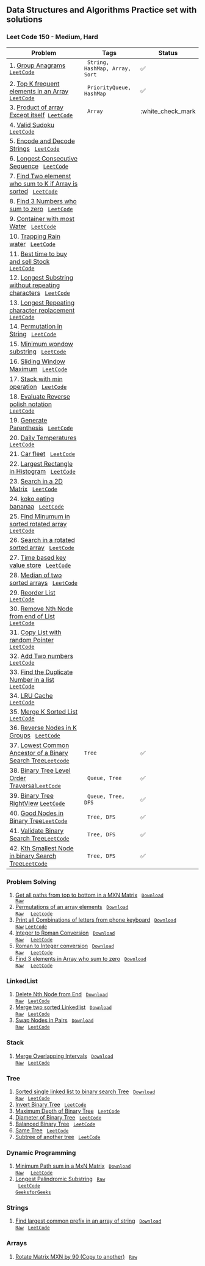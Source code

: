 ## Data Structures and Algorithms Practice set with solutions 

### Leet Code 150 - Medium, Hard
| Problem                                                                                                                                                                                                                                                                                                           | Tags                                        | Status             |
|-------------------------------------------------------------------------------------------------------------------------------------------------------------------------------------------------------------------------------------------------------------------------------------------------------------------|---------------------------------------------|--------------------|
| 1. [Group Anagrams](https://github.com/ravi-singh-8/algorithms-data-structures/blob/main/src/main/java/org/example/leetcode150/GroupAnagrams.java)<code> [LeetCode](https://leetcode.com/problems/group-anagrams/) </code>                                                                                        | <code> String, HashMap, Array, Sort </code> | :white_check_mark: |  
| 2. [Top K frequent elements in an Array](https://github.com/ravi-singh-8/algorithms-data-structures/blob/main/src/main/java/org/example/leetcode150/TopKFrequent.java)<code> [LeetCode](https://leetcode.com/problems/top-k-frequent-elements/) </code>                                                           | <code> PriorityQueue, HashMap </code>       | :white_check_mark: |
| 3. [Product of array Except itself](https://github.com/ravi-singh-8/algorithms-data-structures/blob/main/src/main/java/org/example/leetcode150/ProductExceptItself.java)<code> [LeetCode](https://leetcode.com/problems/product-of-array-except-self/) </code>                                                    | <code> Array </code>                        | :white_check_mark  |
| 4. [Valid Sudoku]() <code> [LeetCode](https://leetcode.com/problems/valid-sudoku/) </code>                                                                                                                                                                                                                        |                                             |                    |
| 5. [Encode and Decode Strings]() <code> [LeetCode](https://leetcode.com/problems/encode-and-decode-strings/) </code>                                                                                                                                                                                              |                                             |                    |
| 6. [Longest Consecutive Sequence]() <code> [LeetCode](https://leetcode.com/problems/longest-consecutive-sequence/)</code>                                                                                                                                                                                         |                                             |                    |
| 7. [Find Two elemenst who sum to K if Array is sorted]() <code> [LeetCode](https://leetcode.com/problems/two-sum-ii-input-array-is-sorted/)</code>                                                                                                                                                                |                                             |                    |
| 8. [Find 3 Numbers who sum to zero]() <code> [LeetCode](https://leetcode.com/problems/3sum/) </code>                                                                                                                                                                                                              |                                             |                    |
| 9. [Container with most Water]() <code> [LeetCode](https://leetcode.com/problems/container-with-most-water/) </code>                                                                                                                                                                                              |                                             |                    |
| 10. [Trapping Rain water]() <code> [LeetCode](https://leetcode.com/problems/trapping-rain-water/) </code>                                                                                                                                                                                                         |                                             |                    |
| 11. [Best time to buy and sell Stock]() <code> [LeetCode](https://leetcode.com/problems/best-time-to-buy-and-sell-stock/) </code>                                                                                                                                                                                 |                                             |                    |
| 12. [Longest Substring without repeating characters]() <code> [LeetCode](https://leetcode.com/problems/longest-substring-without-repeating-characters/) </code>                                                                                                                                                   |                                             |                    |
| 13. [Longest Repeating character replacement]() <code> [LeetCode](https://leetcode.com/problems/longest-repeating-character-replacement/) </code>                                                                                                                                                                 |                                             |                    |
| 14. [Permutation in String]() <code> [LeetCode](https://leetcode.com/problems/permutation-in-string/) </code>                                                                                                                                                                                                     |                                             |                    |
| 15. [Minimum wondow substring]() <code> [LeetCode](https://leetcode.com/problems/minimum-window-substring/) </code>                                                                                                                                                                                               |                                             |                    |
| 16. [Sliding Window Maximum]() <code> [LeetCode](https://leetcode.com/problems/sliding-window-maximum/) </code>                                                                                                                                                                                                   |                                             |                    |
| 17. [Stack with min operation]() <code> [LeetCode](https://leetcode.com/problems/min-stack/) </code>                                                                                                                                                                                                              |                                             |                    |
| 18. [Evaluate Reverse polish notation]() <code> [LeetCode](https://leetcode.com/problems/evaluate-reverse-polish-notation/) </code>                                                                                                                                                                               |                                             |                    |
| 19. [Generate Parenthesis]() <code> [LeetCode](https://leetcode.com/problems/generate-parentheses/) </code>                                                                                                                                                                                                       |                                             |                    |
| 20. [Daily Temperatures]() <code> [LeetCode](https://leetcode.com/problems/daily-temperatures/) </code>                                                                                                                                                                                                           |                                             |                    |
| 21. [Car fleet]() <code> [LeetCode](https://leetcode.com/problems/car-fleet/) </code>                                                                                                                                                                                                                             |                                             |                    |
| 22. [Largest Rectangle in Histogram]() <code> [LeetCode](https://leetcode.com/problems/largest-rectangle-in-histogram/) </code>                                                                                                                                                                                   |                                             |                    |
| 23. [Search in a 2D Matrix]() <code> [LeetCode](https://leetcode.com/problems/search-a-2d-matrix/) </code>                                                                                                                                                                                                        |                                             |                    |
| 24. [koko eating bananaa]() <code> [LeetCode](https://leetcode.com/problems/koko-eating-bananas/) </code>                                                                                                                                                                                                         |                                             |                    |
| 25. [Find Minumum in sorted rotated array]() <code> [LeetCode](https://leetcode.com/problems/find-minimum-in-rotated-sorted-array/) </code>                                                                                                                                                                       |                                             |                    |
| 26. [Search in a rotated sorted array]() <code> [LeetCode](https://leetcode.com/problems/search-in-rotated-sorted-array/) </code>                                                                                                                                                                                 |                                             |                    |
| 27. [Time based key value store]() <code> [LeetCode](https://leetcode.com/problems/time-based-key-value-store/) </code>                                                                                                                                                                                           |                                             |                    |
| 28. [Median of two sorted arrays]() <code> [LeetCode](https://leetcode.com/problems/median-of-two-sorted-arrays/) </code>                                                                                                                                                                                         |                                             |                    |
| 29. [Reorder List]() <code> [LeetCode](https://leetcode.com/problems/reorder-list/) </code>                                                                                                                                                                                                                       |                                             |                    |
| 30. [Remove Nth Node from end of List]() <code> [LeetCode](https://leetcode.com/problems/remove-nth-node-from-end-of-list/) </code>                                                                                                                                                                               |                                             |                    |
| 31. [Copy List with random Pointer]() <code> [LeetCode](https://leetcode.com/problems/copy-list-with-random-pointer/) </code>                                                                                                                                                                                     |                                             |                    |
| 32. [Add Two numbers]() <code> [LeetCode](https://leetcode.com/problems/add-two-numbers/) </code>                                                                                                                                                                                                                 |                                             |                    |
| 33. [Find the Duplicate Number in a list]() <code> [LeetCode](https://leetcode.com/problems/find-the-duplicate-number/) </code>                                                                                                                                                                                   |                                             |                    |
| 34. [LRU Cache]() <code> [LeetCode](https://leetcode.com/problems/lru-cache/) </code>                                                                                                                                                                                                                             |                                             |                    |
| 35. [Merge K Sorted List]() <code> [LeetCode](https://leetcode.com/problems/merge-k-sorted-lists/) </code>                                                                                                                                                                                                        |                                             |                    |
| 36. [Reverse Nodes in K Groups]() <code> [LeetCode](https://leetcode.com/problems/reverse-nodes-in-k-group/) </code>                                                                                                                                                                                              |                                             |                    |
| 37. [Lowest Common Ancestor of a Binary Search Tree](https://github.com/ravi-singh-8/algorithms-data-structures/blob/main/src/main/java/org/example/leetcode150/LowestCommonAncestorInBST.java)<code>[Leetcode](https://leetcode.com/problems/lowest-common-ancestor-of-a-binary-search-tree/description/)</code> | <code>Tree</code>                           | :white_check_mark: |
| 38. [Binary Tree Level Order Traversal](https://github.com/ravi-singh-8/algorithms-data-structures/blob/main/src/main/java/org/example/leetcode150/LevelOrderTraversalOfTree.java)<code>[LeetCode](https://leetcode.com/problems/binary-tree-level-order-traversal/)</code>                                       | <code> Queue, Tree</code>                   | :white_check_mark: |
| 39. [Binary Tree RightView](https://github.com/ravi-singh-8/algorithms-data-structures/blob/main/src/main/java/org/example/leetcode150/RightViewOfTree.java) <code>[LeetCode](https://leetcode.com/problems/binary-tree-right-side-view/)</code>                                                                  | <code> Queue, Tree, DFS</code>              | :white_check_mark: |
| 40. [Good Nodes in Binary Tree](https://github.com/ravi-singh-8/algorithms-data-structures/blob/main/src/main/java/org/example/leetcode150/GoodNodesBinaryTree.java)<code>[LeetCode](https://leetcode.com/problems/count-good-nodes-in-binary-tree/)</code>                                                       | <code> Tree, DFS</code>                     | :white_check_mark: |
| 41. [Validate Binary Search Tree](https://github.com/ravi-singh-8/algorithms-data-structures/blob/main/src/main/java/org/example/leetcode150/ValidateBinarySearchTree.java)<code>[LeetCode](https://leetcode.com/problems/validate-binary-search-tree/)</code>                                                    | <code> Tree, DFS</code>                     | :white_check_mark: |
| 42. [Kth Smallest Node in binary Search Tree](https://github.com/ravi-singh-8/algorithms-data-structures/blob/main/src/main/java/org/example/leetcode150/KthSmallestNodeInBST.java)<code>[LeetCode](https://leetcode.com/problems/kth-smallest-element-in-a-bst/)</code>                                          | <code> Tree, DFS</code>                     | :white_check_mark: |

### Problem Solving
1. [Get all paths from top to bottom in a MXN Matrix](https://github.com/ravi-singh-8/algorithms-data-structures/blob/main/src/main/java/org/example/problemsolving/PrintAllPathInMatrix.java) <code> [Download Raw](https://raw.githubusercontent.com/ravi-singh-8/algorithms-data-structures/main/src/main/java/org/example/problemsolving/PrintAllPathInMatrix.java) </code>
2. [Permutations of an array elements](https://github.com/ravi-singh-8/algorithms-data-structures/blob/main/src/main/java/org/example/problemsolving/PermutationsOfAnArray.java) <code> [Download Raw](https://raw.githubusercontent.com/ravi-singh-8/algorithms-data-structures/main/src/main/java/org/example/problemsolving/PermutationsOfAnArray.java) </code> <code> [Leetcode](https://leetcode.com/problems/permutations/) </code> 
3. [Print all Combinations of letters from phone keyboard](https://github.com/ravi-singh-8/algorithms-data-structures/blob/main/src/main/java/org/example/problemsolving/PhoneKeyBoardLetterCombination.java) <code> [Download Raw](https://raw.githubusercontent.com/ravi-singh-8/algorithms-data-structures/main/src/main/java/org/example/problemsolving/PhoneKeyBoardLetterCombination.java)</code> <code>[Leetcode](https://leetcode.com/problems/letter-combinations-of-a-phone-number/description/)</code>
4. [Integer to Roman Conversion](https://github.com/ravi-singh-8/algorithms-data-structures/blob/main/src/main/java/org/example/problemsolving/IntegerToRoman.java) <code> [Download Raw](https://raw.githubusercontent.com/ravi-singh-8/algorithms-data-structures/main/src/main/java/org/example/problemsolving/IntegerToRoman.java) </code> <code> [LeetCode](https://leetcode.com/problems/integer-to-roman/) </code>
5. [Roman to Integer conversion](https://github.com/ravi-singh-8/algorithms-data-structures/blob/main/src/main/java/org/example/problemsolving/RomanToInteger.java) <code> [Download Raw](https://raw.githubusercontent.com/ravi-singh-8/algorithms-data-structures/main/src/main/java/org/example/problemsolving/RomanToInteger.java) </code> <code> [LeetCode](https://leetcode.com/problems/roman-to-integer/) </code>
6. [Find 3 elements in Array who sum to zero](https://github.com/ravi-singh-8/algorithms-data-structures/blob/main/src/main/java/org/example/problemsolving/ThreeSumToZero.java) <code> [Download Raw](https://raw.githubusercontent.com/ravi-singh-8/algorithms-data-structures/main/src/main/java/org/example/problemsolving/ThreeSumToZero.java) </code> <code> [LeetCode](https://leetcode.com/problems/3sum/) </code>

### LinkedList
1. [Delete Nth Node from End](https://github.com/ravi-singh-8/algorithms-data-structures/blob/main/src/main/java/org/example/leetcode150/DeleteNthNodeFromEnd.java) <code> [Download Raw](https://raw.githubusercontent.com/ravi-singh-8/algorithms-data-structures/main/src/main/java/org/example/linkedlist/DeleteNthNodeFromEnd.java)</code> <code> [LeetCode](https://leetcode.com/problems/remove-nth-node-from-end-of-list/) </code>
2. [Merge two sorted Linkedlist](https://github.com/ravi-singh-8/algorithms-data-structures/blob/main/src/main/java/org/example/linkedlist/MergeTwoSortedLinkedList.java) <code> [Download Raw](https://raw.githubusercontent.com/ravi-singh-8/algorithms-data-structures/main/src/main/java/org/example/linkedlist/MergeTwoSortedLinkedList.java)</code> <code> [LeetCode](https://leetcode.com/problems/merge-two-sorted-lists/) </code>
2. [Swap Nodes in Pairs](https://github.com/ravi-singh-8/algorithms-data-structures/blob/main/src/main/java/org/example/linkedlist/SwapNodesInPair.java) <code> [Download Raw](https://raw.githubusercontent.com/ravi-singh-8/algorithms-data-structures/main/src/main/java/org/example/linkedlist/SwapNodesInPair.java)</code> <code> [LeetCode](https://leetcode.com/problems/swap-nodes-in-pairs/) </code>

### Stack
1. [Merge Overlapping Intervals](https://github.com/ravi-singh-8/algorithms-data-structures/blob/main/src/main/java/org/example/stack/MergeIntervals.java) <code> [Download Raw](https://raw.githubusercontent.com/ravi-singh-8/algorithms-data-structures/main/src/main/java/org/example/stack/MergeIntervals.java)</code> <code> [LeetCode](https://leetcode.com/problems/merge-intervals/) </code>

### Tree
1. [Sorted single linked list to binary search Tree](https://github.com/ravi-singh-8/algorithms-data-structures/blob/main/src/main/java/org/example/tree/SortedListToBST.java) <code> [Download Raw](https://raw.githubusercontent.com/ravi-singh-8/algorithms-data-structures/main/src/main/java/org/example/tree/SortedListToBST.java)</code> <code> [LeetCode](https://leetcode.com/problems/convert-sorted-list-to-binary-search-tree/) </code>
2. [Invert Binary Tree](https://github.com/ravi-singh-8/algorithms-data-structures/blob/main/src/main/java/org/example/tree/InvertBinaryTree.java) <code> [LeetCode](https://leetcode.com/problems/invert-binary-tree/) </code>
3. [Maximum Depth of Binary Tree](https://github.com/ravi-singh-8/algorithms-data-structures/blob/main/src/main/java/org/example/tree/DepthOfBinaryTree.java) <code> [LeetCode](https://leetcode.com/problems/maximum-depth-of-binary-tree/) </code>
3. [Diameter of Binary Tree](https://github.com/ravi-singh-8/algorithms-data-structures/blob/main/src/main/java/org/example/tree/DiameterOfBinaryTree.java) <code> [LeetCode](https://leetcode.com/problems/diameter-of-binary-tree/) </code>
4. [Balanced Binary Tree](https://github.com/ravi-singh-8/algorithms-data-structures/blob/main/src/main/java/org/example/tree/BalancedBinaryTree.java) <code> [LeetCode](https://leetcode.com/problems/balanced-binary-tree/) </code>
5. [Same Tree](https://github.com/ravi-singh-8/algorithms-data-structures/blob/main/src/main/java/org/example/tree/SameTree.java) <code> [LeetCode](https://leetcode.com/problems/same-tree/) </code>
6. [Subtree of another tree](https://github.com/ravi-singh-8/algorithms-data-structures/blob/main/src/main/java/org/example/tree/SubTreeOfAnotherTree.java) <code> [LeetCode](https://leetcode.com/problems/subtree-of-another-tree/) </code>

### Dynamic Programming
1. [Minimum Path sum in a MxN Matrix](https://github.com/ravi-singh-8/algorithms-data-structures/blob/main/src/main/java/org/example/dp/MinimumPathSum.java) <code> [Download Raw](https://raw.githubusercontent.com/ravi-singh-8/algorithms-data-structures/main/src/main/java/org/example/dp/MinimumPathSum.java) </code> <code> [LeetCode](https://leetcode.com/problems/minimum-path-sum/description/) </code>
1. [Longest Palindromic Substring](https://github.com/ravi-singh-8/algorithms-data-structures/blob/main/src/main/java/org/example/dp/LongestPalindromicSubstring.java) <code> [Raw](https://raw.githubusercontent.com/ravi-singh-8/algorithms-data-structures/main/src/main/java/org/example/dp/LongestPalindromicSubstring.java) </code> <code> [LeetCode](https://leetcode.com/problems/longest-palindromic-substring/) </code> <code>[GeeksforGeeks](https://www.geeksforgeeks.org/longest-palindromic-substring/)</code>

### Strings
1. [Find largest common prefix in an array of string](https://github.com/ravi-singh-8/algorithms-data-structures/blob/main/src/main/java/org/example/strings/LargestCommonPrefix.java) <code> [Download Raw](https://raw.githubusercontent.com/ravi-singh-8/algorithms-data-structures/main/src/main/java/org/example/strings/LargestCommonPrefix.java)</code> <code> [LeetCode](https://leetcode.com/problems/longest-common-prefix/) </code>

### Arrays
1. [Rotate Matrix MXN by 90 (Copy to another)](https://github.com/ravi-singh-8/algorithms-data-structures/blob/main/src/main/java/org/example/array/RotateMatrixBy90.java) <code> [Raw](https://raw.githubusercontent.com/ravi-singh-8/algorithms-data-structures/main/src/main/java/org/example/array/RotateMatrixBy90.java) </code>